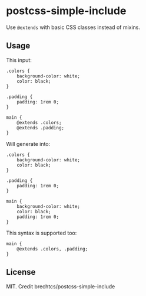 # postcss-simple-include

Use `@extends` with basic CSS classes instead of mixins.

## Usage

This input:

    .colors {
        background-color: white;
        color: black;
    }

    .padding {
        padding: 1rem 0;
    }

    main {
        @extends .colors;
        @extends .padding;
    }

Will generate into:

    .colors {
        background-color: white;
        color: black;
    }

    .padding {
        padding: 1rem 0;
    }

    main {
        background-color: white;
        color: black;
        padding: 1rem 0;
    }

This syntax is supported too:

    main {
        @extends .colors, .padding;
    }

## License

MIT.
Credit brechtcs/postcss-simple-include
